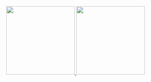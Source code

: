 <div align="center">
  <a href="https://github.com/wtm-international">
     <img height="180em" src="https://github-readme-stats.vercel.app/api?username=wtm-international&show_icons=true&theme=dark&include_all_commits=true&count_private=true"/>
     <img height="180em" src="https://github-readme-stats.vercel.app/api/top-langs/?username=wtm-international&layout=compact&langs_count=7&theme=dark"/>
  </a>
</div>
